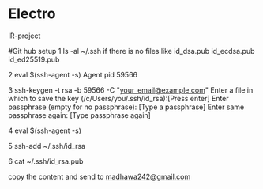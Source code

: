 # Electro
IR-project

#Git hub setup
  1 ls -al ~/.ssh
    if there is no files like id_dsa.pub
                              id_ecdsa.pub
                              id_ed25519.pub
                              
  2 eval $(ssh-agent -s)
      Agent pid 59566
      
  3 ssh-keygen -t rsa -b 59566 -C "your_email@example.com"
      Enter a file in which to save the key (/c/Users/you/.ssh/id_rsa):[Press enter]
      Enter passphrase (empty for no passphrase): [Type a passphrase]
      Enter same passphrase again: [Type passphrase again]
 
  4 eval $(ssh-agent -s)
  
  5 ssh-add ~/.ssh/id_rsa
  
  6 cat ~/.ssh/id_rsa.pub
  
  copy the content and send to madhawa242@gmail.com 
